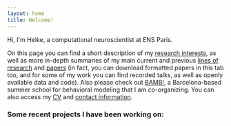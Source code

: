 ```yaml
---
layout: home
title: Welcome!
---
```


Hi, I'm Heike, a computational neuroscientist at ENS Paris. 

On this page you can find a short description of my [research interests](https://heikestein.github.io/about), as well as more in-depth summaries of my main current and previous [lines of research](https://heikestein.github.io/projects) and [papers](https://heikestein.github.io/papers) (in fact, you can download formatted papers in this tab too, and for some of my work you can find recorded talks, as well as openly available data and code). Also please check out [BAMB!](https://heikestein.github.io/bamb), a Barcelona-based summer school for behavioral modeling that I am co-organizing. You can also access my [CV](https://heikestein.github.io/cv) and [contact information](https://heikestein.github.io/contact).

### Some recent projects I have been working on:
